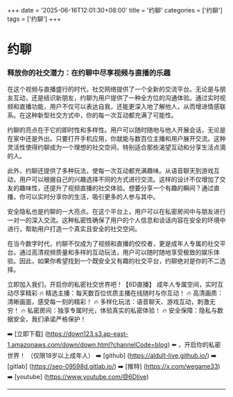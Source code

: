 +++
date = '2025-06-16T12:01:30+08:00'
title = '约聊'
categories = ['约聊']
tags = ['约聊']
+++

# 约聊

### 释放你的社交潜力：在约聊中尽享视频与直播的乐趣

在这个视频与直播盛行的时代，社交网络提供了一个全新的交流平台。无论是与朋友互动，还是结识新朋友，约聊为用户提供了一种全方位的沟通体验。通过实时视频和直播功能，用户不仅可以表达自我，还能更深入地了解他人，从而增进情感联系。在这种新型社交方式中，你的每一次互动都充满了可能性。

约聊的亮点在于它的即时性和多样性。用户可以随时随地与他人开展会话，无论是在家中还是外出。只要打开手机应用，你就能与数百位主播和用户展开交流。这种灵活性使得约聊成为一个理想的社交空间，特别适合那些渴望互动和分享生活点滴的人。

此外，约聊还提供了多种玩法，使每一次互动都充满趣味。从语音聊天到游戏互动，用户可以根据自己的兴趣选择不同的方式进行交流。这样的设计不仅增加了交友的趣味性，还提升了视频直播的社交体验。想要分享一个有趣的瞬间？通过直播，你可以实时分享你的生活，吸引更多的人参与其中。

安全隐私也是约聊的一大亮点。在这个平台上，用户可以在私密房间中与朋友进行一对一的深入交流。这种私密性确保了用户的个人信息和谈话内容在安全的环境中进行，帮助用户打造一个真实且安全的社交空间。

在当今数字时代，约聊不仅成为了视频和直播的佼佼者，更是成年人专属的社交平台。通过高清视频质量和多样的互动玩法，用户可以随时随地享受极致的娱乐体验。因此，如果你希望找到一个既安全又有趣的社交平台，约聊绝对是你的不二选择。

立即加入我们，开启你的私密社交世界吧！【6D直播】
成年人专属空间，实时互动尽享精彩
🔥 精选主播：每天数百位优质主播在线随时与你互动！
🔥 高清画质：清晰画面，感受每一刻的精彩！
🔥 多样化玩法：语音聊天、游戏互动，刺激无穷！
🔥 私密房间：独享专属时光，体验真实的私密体验！
🔥 安全保障：隐私与数据安全，我们承诺严格保护！

➡️ [立即下载] (https://down123.s3.ap-east-1.amazonaws.com/down/down.html?channelCode=blog) ⬅️ ，开启你的私密世界！
（仅限18岁以上成年人）
➡️ [github] (https://aldult-live.github.io/)
➡️ [gitlab] (https://seo-09598d.gitlab.io/)
➡️ [推特] (https://x.com/wegame33)
➡️ [youtube] (https://www.youtube.com/@6Dlive)

---
